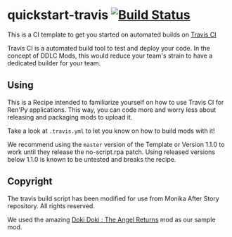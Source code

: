 # quickstart-travis [![Build Status](https://travis-ci.org/Sayo-nika/quickstart-oss.svg?branch=master)](https://travis-ci.org/Sayo-nika/quickstart-travis)

This is a CI template to get you started on automated builds on [Travis CI](https://travis-ci.org)

Travis CI is a automated build tool to test and deploy your code. In the concept of DDLC Mods, this would
reduce your team's strain to have a dedicated builder for your team.

## Using

This is a Recipe intended to familiarize yourself on how to use Travis CI for Ren'Py applications. This way, you can code more
and worry less about releasing and packaging mods to upload it.

Take a look at `.travis.yml` to let you know on how to build mods with it!

We recommend using the `master` version of the Template or Version 1.1.0 to work until they release the no-script.rpa patch. Using released versions below 1.1.0 is known to be untested and breaks the recipe.

## Copyright

The travis build script has been modified for use from Monika After Story repository. All rights reserved.

We used the amazing [Doki Doki : The Angel Returns](https://github.com/TheAngelReturns/the-angel-returns) mod as our sample mod. 

